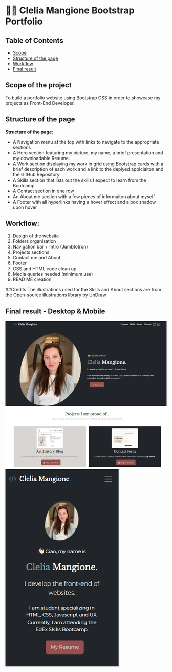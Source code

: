 # 👩‍💻 Clelia Mangione Bootstrap Portfolio

## Table of Contents
- [Scope](#scope-of-the-project)
- [Structure of the page](#structure-of-the-page)
- [Workflow](#workflow)
- [Final result](#final-result)

## Scope of the project
To build a portfolio website using Bootstrap CSS in order to showcase my projects as Front-End Developer.

## Structure of the page
**Structure of the page**:
- A Navigation menu at the top with links to navigate to the appropriate sections
- A Hero section featuring my picture, my name, a brief presentation and my downloadable Resume. 
- A Work section displaying my work in grid using Bootstrap cards with a brief description of each work and a link to the deplyed applciaiton and the GitHub Repository
- A Skills section that lists out the skills I expect to learn from the Bootcamp
- A Contact section in one row
- An About me section with a few pieces of informaiton about myself
- A Footer with all hyperlinks having a hover effect and a box shadow upon hover

## Workflow:
1. Design of the website
2. Folders organisation
3. Navigation bar + Intro (Jumbtotron)
4. Projects sections
5. Contact me and About
6. Footer
7. CSS and HTML code clean up
8. Media queries needed (minimum use)
9. READ ME creation

##Credits
The illustrations used for the Skills and About sections are from the Open-source illustrations library by [UnDraw](https://undraw.co/)

## Final result - Desktop & Mobile
![Bootstrap Portfolio Project](https://github.com/Clelia-M/bootstrap-portfolio/blob/2ba945903434c5adff3db9eb2665d64afa6e98cf/img/Clelia%20Mangione%20Bootstrap%20Portfolio_final%20Result.png)
![Bootstrap Portfolio Project Mobile](https://github.com/Clelia-M/bootstrap-portfolio/blob/2ba945903434c5adff3db9eb2665d64afa6e98cf/img/CM%20Bootstrap%20Portfolio_Final%20reuslts%20mobile.png)

